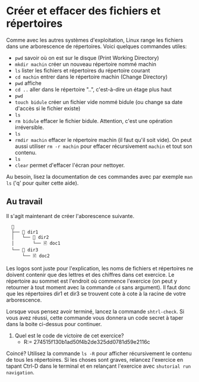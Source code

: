 # Créer et effacer des fichiers et répertoires

Comme avec les autres systèmes d'exploitation, Linux range les fichiers dans une
arborescence de répertoires. Voici quelques commandes utiles:

- ```pwd``` savoir où on est sur le disque (Print Working Directory)
- ```mkdir machin``` créer un nouveau répertoire nommé machin
- ```ls``` lister les fichiers et répertoires du répertoire courant
- ```cd machin``` entrer dans le répertoire machin (Change Directory)
- ```pwd``` affiche
- ```cd ..``` aller dans le répertoire "..", c'est-à-dire un étage plus haut
- ```pwd``` 
- ```touch bidule``` créer un fichier vide nommé bidule (ou change sa date d'accès si le fichier existe)
- ```ls``` 
- ```rm bidule``` effacer le fichier bidule. Attention, c'est une opération irréversible.
- ```ls``` 
- ```rmdir machin``` effacer le répertoire machin (il faut qu'il soit
  vide). On peut aussi utiliser ```rm -r machin``` pour effacer
  récursivement ```machin``` et tout son contenu.
- ```ls``` 
- ```clear``` permet d'effacer l'écran pour nettoyer.

Au besoin, lisez la documentation de ces commandes avec par exemple
```man ls``` ('q' pour quiter cette aide).

## Au travail

Il s'agit maintenant de créer l'aborescence suivante.

      📁
      ├── 📁 dir1
      │   └── 📁 dir2
      │       └── 🖹 doc1
      └── 📁 dir3
          └── 🖹 doc2

Les logos sont juste pour l'explication, les noms de fichiers et
répertoires ne doivent contenir que des lettres et des chiffres dans
cet exercice. Le répertoire au sommet est l'endroit où commence
l'exercice (on peut y retourner à tout moment avec la commande
```cd``` sans argument). Il faut donc que les répertoires
dir1 et dir3 se trouvent cote à cote à la racine de votre
arborescence.

Lorsque vous pensez avoir terminé, lancez la commande
```shtrl-check```. Si vous avez réussi, cette commande vous donnera un
code secret à taper dans la boite ci-dessus pour continuer. 

1. Quel est le code de victoire de cet exercice?
    - R:= 274515f130b1ad50f4b2de325dd0781d59e2116c

Coincé? Utilisez la commande ```ls -R``` pour afficher récursivement
le contenu de tous les répertoires.  Si les choses sont graves,
relancez l'exercice en tapant Ctrl-D dans le terminal et en relançant
l'exercice avec ```shutorial run navigation```.

<div id="tg-feedback" class="alert" role="alert" style="display: none">

Bravo! Vous avez réussi à recréer l'arborescence demandée. Vous pouvez
passer à la <a href="quizz.html">seconde partie de l'exercice</a>.

</div>
